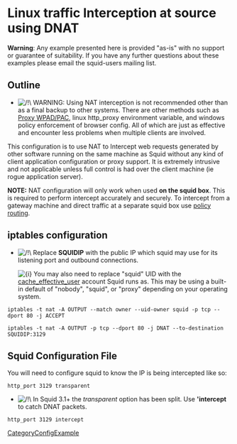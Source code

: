 # Linux traffic Interception at source using DNAT

**Warning**: Any example presented here is provided "as-is" with no
support or guarantee of suitability. If you have any further questions
about these examples please email the squid-users mailing list.

## Outline

  - ![/\!\\](https://wiki.squid-cache.org/wiki/squidtheme/img/alert.png)
    WARNING: Using NAT interception is not recommended other than as a
    final backup to other systems. There are other methods such as
    [Proxy
    WPAD/PAC](https://wiki.squid-cache.org/ConfigExamples/Intercept/AtSource/Technology/WPAD#),
    linux http\_proxy environment variable, and windows policy
    enforcement of browser config. All of which are just as effective
    and encounter less problems when multiple clients are involved.

This configuration is to use NAT to Intercept web requests generated by
other software running on the same machine as Squid without any kind of
client application configuration or proxy support. It is extremely
intrusive and not applicable unless full control is had over the client
machine (ie rogue application server).

**NOTE:** NAT configuration will only work when used **on the squid
box**. This is required to perform intercept accurately and securely. To
intercept from a gateway machine and direct traffic at a separate squid
box use [policy
routing](https://wiki.squid-cache.org/ConfigExamples/Intercept/AtSource/ConfigExamples/Intercept/IptablesPolicyRoute#).

## iptables configuration

  - ![/\!\\](https://wiki.squid-cache.org/wiki/squidtheme/img/alert.png)
    Replace **SQUIDIP** with the public IP which squid may use for its
    listening port and outbound connections.
    
    ![{i}](https://wiki.squid-cache.org/wiki/squidtheme/img/icon-info.png)
    You may also need to replace "squid" UID with the
    [cache\_effective\_user](http://www.squid-cache.org/Doc/config/cache_effective_user#)
    account Squid runs as. This may be using a built-in default of
    "nobody", "squid", or "proxy" depending on your operating system.

<!-- end list -->

    iptables -t nat -A OUTPUT --match owner --uid-owner squid -p tcp --dport 80 -j ACCEPT
    
    iptables -t nat -A OUTPUT -p tcp --dport 80 -j DNAT --to-destination SQUIDIP:3129

## Squid Configuration File

You will need to configure squid to know the IP is being intercepted
like so:

    http_port 3129 transparent

  - ![/\!\\](https://wiki.squid-cache.org/wiki/squidtheme/img/alert.png)
    In Squid 3.1+ the *transparent* option has been split. Use
    **'intercept** to catch DNAT packets.

<!-- end list -->

    http_port 3129 intercept

[CategoryConfigExample](https://wiki.squid-cache.org/ConfigExamples/Intercept/AtSource/CategoryConfigExample#)
